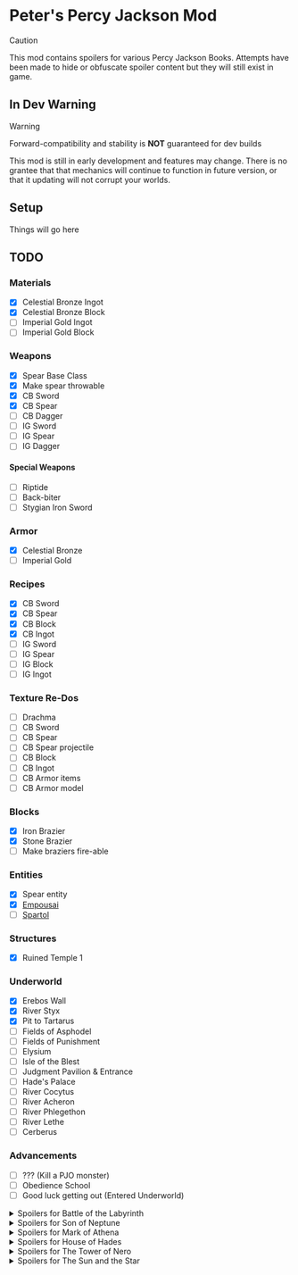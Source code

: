 # Peter's Percy Jackson Mod

> [!CAUTION]
> This mod contains spoilers for various Percy Jackson Books.
> Attempts have been made to hide or obfuscate spoiler content but they will still exist in game.

## In Dev Warning

> [!WARNING]
> Forward-compatibility and stability is **NOT** guaranteed for dev builds

This mod is still in early development and features may change.
There is no grantee that that mechanics will continue to function in future version, or that it updating will not corrupt your worlds.

## Setup

Things will go here

## TODO

### Materials
- [x] Celestial Bronze Ingot
- [x] Celestial Bronze Block
- [ ] Imperial Gold Ingot
- [ ] Imperial Gold Block

### Weapons
- [x] Spear Base Class
- [x] Make spear throwable
- [x] CB Sword
- [x] CB Spear
- [ ] CB Dagger
- [ ] IG Sword
- [ ] IG Spear
- [ ] IG Dagger

#### Special Weapons
- [ ] Riptide
- [ ] Back-biter
- [ ] Stygian Iron Sword

### Armor
- [x] Celestial Bronze
- [ ] Imperial Gold

### Recipes
- [x] CB Sword
- [x] CB Spear
- [x] CB Block
- [x] CB Ingot
- [ ] IG Sword
- [ ] IG Spear
- [ ] IG Block
- [ ] IG Ingot

### Texture Re-Dos
- [ ] Drachma
- [ ] CB Sword
- [ ] CB Spear
- [ ] CB Spear projectile
- [ ] CB Block
- [ ] CB Ingot
- [ ] CB Armor items
- [ ] CB Armor model

### Blocks
- [x] Iron Brazier
- [x] Stone Brazier
- [ ] Make braziers fire-able

### Entities
- [x] Spear entity
- [x] [Empousai](https://riordan.fandom.com/wiki/Empousa)
- [ ] [Spartol](https://riordan.fandom.com/wiki/Skeleton_Warrior)

### Structures
- [x] Ruined Temple 1

### Underworld
- [x] Erebos Wall
- [x] River Styx
- [x] Pit to Tartarus
- [ ] Fields of Asphodel
- [ ] Fields of Punishment
- [ ] Elysium
- [ ] Isle of the Blest
- [ ] Judgment Pavilion & Entrance
- [ ] Hade's Palace
- [ ] River Cocytus
- [ ] River Acheron
- [ ] River Phlegethon
- [ ] River Lethe
- [ ] Cerberus

### Advancements
- [ ] ??? (Kill a PJO monster)
- [ ] Obedience School
- [ ] Good luck getting out (Entered Underworld)

<details>
    <summary>Spoilers for Battle of the Labyrinth</summary>

#### Structures / Dimensions
- [ ] The Labyrinth

</details>

<details>
    <summary>Spoilers for Son of Neptune</summary>

#### Special Weapons
- [ ] Franks' Spartol Spear

</details>

<details>
    <summary>Spoilers for Mark of Athena</summary>
    
#### Tartarus
- [ ] Dimension
- [ ] Entrance from underworld (pit)
- [ ] Entrance from overworld

#### Advancements
- [ ] Why did you do that (fall from the underworld to Tartarus via the pit)
- [ ] The long fall (fall from the overworld to Tartarus)

</details>

<details>
    <summary>Spoilers for House of Hades</summary>
    
#### Tartarus
- [ ] Deadly air
- [ ] Outer step
- [ ] Underworld rivers
- [ ] Damasen's Swamp
- [ ] Maeonian drakon
- [ ] Hermes shrine
- [ ] Mansion of Night
- [ ] Heart

#### Advancements
- [ ] ??? (exit Tartarus)

</details>

<details>
    <summary>Spoilers for The Tower of Nero</summary>
    
#### Tartarus
- [ ] Edge of chaos

</details>

<details>
    <summary>Spoilers for The Sun and the Star</summary>
    
#### Underworld
- [ ] Troglodyte caves

#### Advancements
- [ ] The easy way (enter Tartarus from the underworld in a boat)

</details>